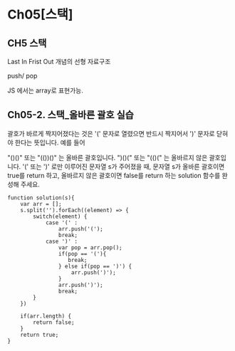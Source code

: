 # Ch05[스택]

## CH5 스택

Last In Frist Out 개념의 선형 자료구조

push/ pop

JS 에서는 array로 표현가능.

## Ch05-2. 스택\_올바른 괄호 실습

괄호가 바르게 짝지어졌다는 것은 '(' 문자로 열렸으면 반드시 짝지어서 ')' 문자로 닫혀야 한다는 뜻입니다. 예를 들어

"()()" 또는 "(())()" 는 올바른 괄호입니다.
")()(" 또는 "(()(" 는 올바르지 않은 괄호입니다.
'(' 또는 ')' 로만 이루어진 문자열 s가 주어졌을 때, 문자열 s가 올바른 괄호이면 true를 return 하고, 올바르지 않은 괄호이면 false를 return 하는 solution 함수를 완성해 주세요.

```
function solution(s){
    var arr = [];
    s.split('').forEach((element) => {
        switch(element) {
            case '(' :
                arr.push('(');
                break;
            case ')' :
                var pop = arr.pop();
                if(pop == '('){
                   break;
                } else if(pop == ')') {
                    arr.push(')');
                }
                arr.push(')');
                break;
        }
    })

    if(arr.length) {
        return false;
    }
    return true;
}
```
